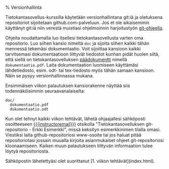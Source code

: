 % Versionhallinta
<!-- order: 5 -->

Tietokantasovellus-kurssilla käytetään versionhallintana git:iä ja
oletuksena repositoriot sijoitetaan github.com-palveluun. Jos et ole 
aikaisemmin käyttänyt git:iä niin verestä muistiasi
ohjelmoinnin harjoitustyön [git-ohjeella](https://github.com/javaLabra/Javalabra2013-1/wiki/Git-ohje).

Ohjeita noudattamalla luo itsellesi tietokantasovellusta varten oma repositorio.
Luo siihen kansio nimeltä <code>doc</code> ja sijoita siihen kaikki
tähän mennessä tekemäsi dokumentaatio. Voit sijoittaa kansioon kaikki
tarvitsemasi dokumentaatioon liittyvät tiedostot kunhan pidät huolen
siitä, että siellä on tietokantasovelluksen [päädokumentti]({{rootdir}}dokumentaatio-ohje.html)
nimellä <code>dokumentaatio.pdf</code>. 
Laita dokumentaation luomiseen käyttämäsi lähdetiedosto, esim. odt- tai tex-tiedosto
myös tähän samaan kansioon. Näin se pysyy versionhallinnassa mukana.

Ensimmäisen viikon palautuksen kansiorakenne näyttää siis todennäköisimmin seuraavanalaiselta:

~~~~
doc/
  dokumentaatio.pdf
  dokumentaatio.odt
~~~~

Kun olet tehnyt kaikki viikon tehtävät, lähetä ohjaajallesi sähköposti 
osoitteeseen [{{{instructoremail}}}]( mailto:{{{instructoremail}}} )
otsikolla "Tietokantasovelluksen git-repositorio - Erkki Esimerkki",
missä keksityn esimerkkinimen tilalla omasi.
Viestiksi laita github-repositoriosi www-osoite tai jos haluat
pitää repositoriotasi jossain muualla kirjoita
asianmukaiset ohjeet git-repositoriosi kloonaamiseen.
Kaiken muun palautukseen liittyvän informaation tulee löytyä repositoriosta.

<last>
  Sähköpostin lähetettyäsi olet suorittanut [1. viikon tehtävät](index.html).
</last>
